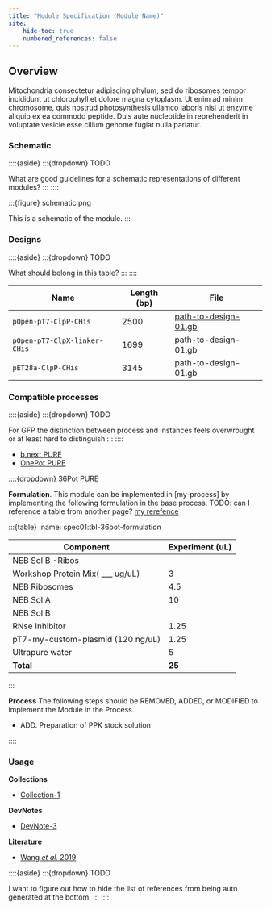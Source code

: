 ```yaml
---
title: "Module Specification (Module Name)"
site:
    hide-toc: true
    numbered_references: false
---
```


## Overview

Mitochondria consectetur adipiscing phylum, sed do ribosomes tempor incididunt ut chlorophyll et dolore magna cytoplasm. Ut enim ad minim chromosome, quis nostrud photosynthesis ullamco laboris nisi ut enzyme aliquip ex ea commodo peptide. Duis aute nucleotide in reprehenderit in voluptate vesicle esse cillum genome fugiat nulla pariatur.

### Schematic

::::{aside}
:::{dropdown} TODO

What are good guidelines for a schematic representations of different modules?
:::
::::

:::{figure} schematic.png

This is a schematic of the module.
:::

### Designs

::::{aside}
:::{dropdown} TODO

What should belong in this table?
:::
::::

| **Name** | **Length (bp)** | **File** |
| --- | --- | --- |
| `pOpen-pT7-ClpP-CHis` | 2500 | [path-to-design-01.gb](https://github.com/bnext-bio/nucleus/blob/main/components/modules/detector/lacI.gb#L56-L66) |
| `pOpen-pT7-ClpX-linker-CHis` | 1699 | path-to-design-01.gb |
| `pET28a-ClpP-CHis` | 3145 | path-to-design-01.gb |

### Compatible processes

::::{aside}
:::{dropdown} TODO

For GFP the distinction between process and instances feels overwrought or at least hard to distinguish
:::
::::

- [b.next PURE](./docs/02-collections/cytosols.md)
- [OnePot PURE]()

::::{dropdown} [36Pot PURE]()

**Formulation**. This module can be implemented in [my-process] by implementing the following formulation in the base process. TODO: can I reference a table from another page? [my rerefence](#this-tbl-36pot-formulation)


:::{table}
:name: spec01:tbl-36pot-formulation

| Component | Experiment (uL) |
| --- | --- |
| NEB Sol B -Ribos |  |
| Workshop Protein Mix( ___ ug/uL) | 3 |
| NEB Ribosomes | 4.5 |
| NEB Sol A | 10 |
| NEB Sol B |  |
| RNse Inhibitor | 1.25 |
| pT7-my-custom-plasmid (120 ng/uL) | 1.25 |
| Ultrapure water | 5 |
| **Total** | **25** |
:::

**Process** The following steps should be REMOVED, ADDED, or MODIFIED to implement the Module in the Process. 

- ADD. Preparation of PPK stock solution

::::

### Usage

**Collections**

- [Collection-1](/docs/collections/cytosols/instance-template/instance)

**DevNotes**

- [DevNote-3](https://doi.org/10.63765/djnv7772)

**Literature**

- [Wang *et al.* 2019](https://doi.org/10.1021/acssynbio.9b00456)

::::{aside}
:::{dropdown} TODO

I want to figure out how to hide the list of references from being auto generated at the bottom.
:::
::::
